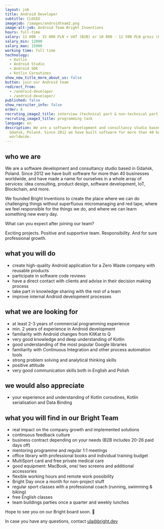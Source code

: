 ```yaml
---
layout: job
title: Android Developer
subtitle: CLOSED
imagejob: /images/androidteam2.png
image-alt-job: Android Team Bright Inventions
hours: full-time
salary: 12 000 - 15 000 PLN + VAT (B2B) or 10 000 - 12 500 PLN gross (UoP)
salary_min: 12000
salary_max: 15000
working time: full time
technology:
  - Kotlin
  - Android Studio
  - Android SDK
  - Kotlin Coroutines
show_new_title_more_about_us: false
button: join our Android team
redirect_from:
  - /android-developer
  - /android-developer/
published: false
show_recruiter_info: false
order: 6
recruting_image2_title: interview (technical part & non-technical part)
recruting_image3_title: programming task
language: en
description: We are a software development and consultancy studio based in
  Gdańsk, Poland. Since 2012 we have built software for more than 40 businesses
  worldwide.
---
```



## who we are

We are a software development and consultancy studio based in Gdańsk, Poland. Since 2012 we have built software for more than 40 businesses worldwide, and have made a name for ourselves in a whole array of services: idea consulting, product design, software development, IoT, Blockchain, and more.

We founded Bright Inventions to create the place where we can do challenging things without superfluous micromanaging and red tape, where we feel responsible for the things we do, and where we can learn something new every day.

What can you expect after joining our team? 

Exciting projects. Positive and supportive team. Responsibility. And for sure professional growth. 

## what you will do

* create high-quality Android application for a Zero Waste company with reusable products 
* participate in software code reviews
* have a direct contact with clients and advise in their decision making process
* take part in knowledge sharing with the rest of a team
* improve internal Android development processes 

## what we are looking for

* at least 2-3 years of commercial programming experience
* min. 2 years of experience in Android development 
* familiarity with Android changes from KitKat to Q
* very good knowledge and deep understanding of Kotlin
* good understanding of the most popular Google libraries
* familiarity with Continuous Integration and other process automation tools
* strong problem solving and analytical thinking skills
* positive attitude
* very good communication skills both in English and Polish 

## we would also appreciate

* your experience and understanding of Kotlin coroutines, Kotlin serialisation and Data Binding

## what you will find in our Bright Team

* real impact on the company growth and implemented solutions
* continuous feedback culture 
* business contract depending on your needs (B2B includes 20-26 paid days off) 
* mentoring programme and regular 1:1 meetings 
* office library with professional books and individual training budget 
* MultiSport card and free private medical care 
* good equipment: MacBook, one/ two screens and additional accessories
* flexible working hours and remote work possibility 
* Bright Day once a month for non-project stuff
* regular sport classes with a professional coach (running, swimming & biking) 
* free English classes 
* team buildings parties once a quarter and weekly lunches 

Hope to see you on our Bright board soon.  🧡 

In case you have any questions, contact ula@bright.dev
